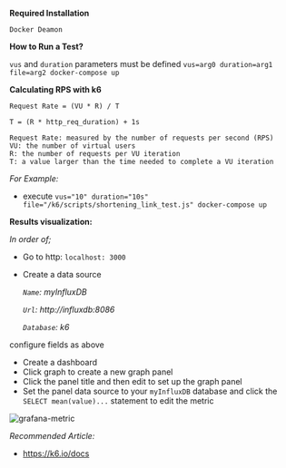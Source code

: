 **Required Installation**

    Docker Deamon

**How to Run a Test?**

`vus` and `duration` parameters must be defined
`vus=arg0 duration=arg1 file=arg2 docker-compose up`

**Calculating RPS with k6**

   `Request Rate = (VU * R) / T`
   
   `T = (R * http_req_duration) + 1s`
   
    Request Rate: measured by the number of requests per second (RPS)
    VU: the number of virtual users
    R: the number of requests per VU iteration
    T: a value larger than the time needed to complete a VU iteration

*For Example:*

* execute `vus="10" duration="10s" file="/k6/scripts/shortening_link_test.js" docker-compose up`

**Results visualization:**

*In order of;*
* Go to http: `localhost: 3000`
* Create a data source

    *`Name`: myInfluxDB*
    
    *`Url`: http://influxdb:8086*
    
    *`Database`: k6*
    
configure fields as above

* Create a dashboard
* Click graph to create a new graph panel
* Click the panel title and then edit to set up the graph panel
* Set the panel data source to your `myInfluxDB` database and click the `SELECT mean(value)...` statement to edit the metric

![grafana-metric](https://user-images.githubusercontent.com/26281581/105518429-58177600-5ce9-11eb-865f-161f7073348e.png)

*Recommended Article:*
* https://k6.io/docs
